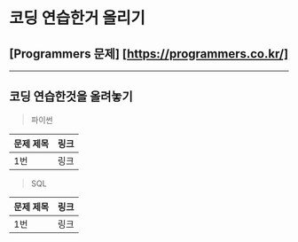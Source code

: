 # 코딩 연습한거 올리기
## [Programmers 문제] [https://programmers.co.kr/]
***
## 코딩 연습한것을 올려놓기
> 파이썬

  |문제 제목|링크|
  |-----|-----|
  |1번|링크|
> SQL


  |문제 제목|링크|
  |-----|-----|
  |1번|링크|
